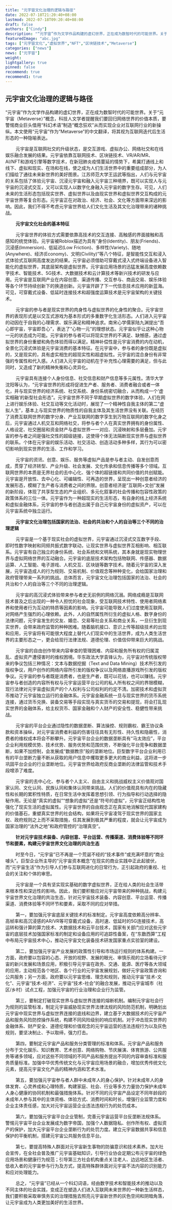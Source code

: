 ```yaml
---
title: "元宇宙文化治理的逻辑与路径"
date: 2022-07-18T21:20:40+08:00
lastmod: 2022-07-18T09:20:40+08:00
draft: false
authors: ["Cindy"]
description: "“元宇宙”作为文学作品构建的虚幻世界，正在成为数智时代的可能世界。关于“元宇宙（Metaverse）”概念，科技人文学者提醒我们要回归网络世界的价值本质，要警惕商业巨头借用“科幻术语”制造“概念狂欢”从而实现企业对互联网行业的新操纵。"
featuredImage: "abc.jpg"
tags: ["元宇宙文化","虚拟世界","NFT","区块链技术","Metaverse"]
categories: ["news"]
news: ["元宇宙"]
weight: 
lightgallery: true
pinned: false
recommend: true
recommend1: true
---
```


## 元宇宙文化治理的逻辑与路径

​         “元宇宙”作为文学作品构建的虚幻世界，正在成为数智时代的可能世界。关于“元宇宙（Metaverse）”概念，科技人文学者提醒我们要回归网络世界的价值本质，要警惕商业巨头借用“科幻术语”制造“概念狂欢”从而实现企业对互联网行业的新操纵。本文使用“元宇宙”作为“Metaverse”的中文翻译，将其视为互联网迭代后生活形态的一种隐喻表达。

　　 元宇宙是互联网社交的升级状态，是交互游戏、虚拟办公、网络社交和在线娱乐融合发展的结果。元宇宙依靠互联网技术、区块链技术、VR/AR/MR、AI/NFT和游戏引擎等数字技术，在新冠肺炎疫情蔓延的情势下，希冀打通线上和线下、虚拟和现实、在场和在线，使之成为人们生活世界中的重要组成部分，为人们描绘了通往未来新世界的美好图景。江苏师范大学王运武等指出，人们与元宇宙的关系包括了体验元宇宙、沉浸元宇宙和融入元宇宙三种境界，既可以实现人与元宇宙的沉浸式交互，又可以实现人以数字化身融入元宇宙的数字生存。可见，人们未来的生活形态包括现实世界、虚拟世界以及由现实世界和虚拟世界交互构成的元宇宙世界等复合形态。元宇宙正在对政治、经济、社会、文化等方面带来深远的影响。因此，我们不得不考虑元宇宙世界给人们文化生活及其文化治理带来的诸种挑战。

　　 **元宇宙文化社会的基本特征**

　　 元宇宙世界的体验方式需要依靠高技术的交互连接、高触感的界面接触和高感知的统觉体验。元宇宙被Roblox描述为具有“身份(Identity)、朋友(Friends)、沉浸感(Immersion)、低延迟(Low Friction)、多样性(Variety)、随地(Anywhere)、经济(Economy)、文明(Civility)”等八个特征，是智能性交互和浸入式体验式互联网高度发达的结果。元宇宙必须借助可穿戴式浸入式终端设备进入智能化的虚拟世界，其底层架构是虚拟世界。元宇宙应用场景的迅猛发展高度依赖数字技术、智能技术、5G技术、大数据技术和云计算技术等新兴技术的研发与应用。元宇宙是互联网产业在内容创意、渠道传播、交互参与、商品交易、娱乐体验等各个环节持续创新下的换道创新。元宇宙开辟了下一代信息技术应用的新蓝海。可见，可穿戴式设备、低延时连接技术和超强度运算技术是元宇宙架构的关键技术。

　　 元宇宙的参与者是现实世界的肉身性与虚拟世界的化身性的聚合。元宇宙世界的表现形式是以交互式游戏为基本形式的多重数字化生活形态。人们进入元宇宙的动因在于自我的心理需求、娱乐满足和精神追求。南宋心学儒家陆九渊提出“吾心即宇宙，宇宙即吾心”，表达了“心物一元”的理想状态。元宇宙似乎让这种心物一元的状态成为可能。元宇宙的参与者可以将现实世界的不满足、缺憾感，通过虚拟世界的身份重塑和角色体验而得以满足。精神补偿性是元宇宙消费的内在动机，全景化沉浸式体验是元宇宙消费的基本特征。在元宇宙中，参与者的身份既是虚拟的，又是现实的，具有虚实相生的超现实性和超虚拟性。元宇宙的混合身份有非常强的专属性和代入感。人们进入元宇宙的动机在于补充性心理需要的满足，但与此同时，又造成了新的精神失衡和心灵异化。

　　 元宇宙具有连接个人身份信息、社交信息和财产信息等多元属性。清华大学沈阳等认为，“元宇宙世界的形成将促进生产者、服务者、消费者融合或者一体化，并与现实世界的经济系统、社交系统、身份系统密切融合，从而构成一个‘虚实相融’的新型社会形态”。元宇宙世界不同于早期虚拟世界的数字体验，人们在网上进行娱乐体验、社交互动等文化活动时，展现了一个精神性自我主体的第二“虚拟人生”，基本上与现实世界的物质性的自我主体及其生活世界没有关联。在经历了消费互联网世界的数字分身、产业互联网的数字孪生到万物互联网的数字化身之后，元宇宙通过人机交互和网络社交，将参与者个人在真实世界拥有的身份属性、人格设定、社交圈层和资金财产与虚拟世界一一对应、沉浸映射和多层叠加。元宇宙的参与者之间是强社交性的超级链接，这使得个体无法隔断现实世界与虚拟世界的联系。个体在元宇宙的娱乐活动、社交活动、创造活动多种多样，其行为可以密切影响到现实世界的生活、工作和学习。

　　 元宇宙的资讯、创意、娱乐、服务等虚拟产品是参与者主动、自发创意而成，贯穿了经济转型、产业升级、社会发展、文化传承和信息传播等多个领域。互联网世界的本质是无界社会的去中心化、强个体的超链接和共同价值的共创赋能。元宇宙是开放性、去中心化、可编辑性、可再造的世界，呈现出一种创意者经济的发展形态，模糊了生产者与消费者之间的界限。创意者经济是“互联网+文创”发展的新阶段，体现了共享型生态的产业组织、多元化叙事的社会传播和包容性政策的政策体系的三位一体。元宇宙作为一种超现实的生活形态，有自身的线上经济系统和虚拟金融体系，元宇宙的参与者创造出属于自己元宇宙身份的虚拟资产，可以在元宇宙系统中独立运行。

　　 **元宇宙文化治理包括国家的法治、社会的共治和个人的自治等三个不同的治理逻辑**

　　 元宇宙是一个基于现实社会的虚拟世界，元宇宙通过沉浸式交互数字手段、即时性数字映射和同频共振式数字联动，让现实世界与虚拟世界互相影响、相互联系。元宇宙有自己独立的身份系统、社会系统和文明系统，其本身就是现实物理世界与虚拟网络世界的互动融合。元宇宙的底层技术架构包括物联网、传感器、数据运算、人工智能、电子游戏、人机交互、区块链等数字技术。随着元宇宙的深入发展，元宇宙造成人的行为规则、交易机制、价值观念等种种变化，会给国家治理和政府管理带来一系列的挑战。总体而言，元宇宙文化治理包括国家的法治、社会的共治和个人的自治等三个不同的治理逻辑。

　　 元宇宙的高沉浸式体验带来参与者史无前例的网络沉溺。网络成瘾是互联网技术普及之后出现的一种令人担忧的社会现象，受互联网技术特性、使用者网络素养和使用者行为互动的特质等因素的影响。元宇宙可能导致人们过度使用互联网，对网络产生强烈的心理依赖。此外，人的自然属性所衍生的虚拟人格、数字身份的法律问题，元宇宙发生的交友、婚恋、交易等社会关系和商业关系，一旦衍生到现实世界，会带来政府监管的种种困难。随着脑机接口、意识上传等超级技术的出现和应用，元宇宙将有可能很大程度上替代人们现实中的生活世界，成为人类生活世界的主要形态之一，更会给现行法律法规、道德伦理、价值信仰带来巨大的挑战。

　　 元宇宙的自由创作带来内容审查的管理困难、内容和服务所有权的归属混乱、虚拟资产遭侵害时的维权困境。华东政法大学袁锋认为，元宇宙对传统版权带来的争议包括三种情况：文本与数据挖掘（Text and Data Mining）技术所引发的版权争议，用户创作的网络内容所引发的版权争议以及网络直播游戏所引发的版权争议。元宇宙的参与者既是消费者，也是生产者，既可以花钱，也可以赚钱。元宇宙参与者创造的内容所有权与元宇宙运营平台公司的私人所有权之间的界限模糊，现行法律对元宇宙虚拟资产的个人权利与公司权利的约定不清。加密技术和虚拟货币推动了元宇宙独立运行的金融体系。元宇宙金融系统一旦与现实世界的货币系统连接，通过货币兑换、装备交易等手段实现与真实货币的交易和提现，将会打乱现实世界的金融体系，给主权货币、国家金融和个人财产的安全性、稳健性带来挑战。

　　 元宇宙的平台企业通过隐性的数据垄断、算法操控、规则霸权、霸王协议条款和资本操纵，对元宇宙消费者利益的伤害往往具有无形性、持久性和隐蔽性，消费者的维权成本将会不断攀升。元宇宙平台企业的数据垄断具有“马太效应”，平台企业利用规模优势、技术优势、服务优势和范围优势，不断强化平台竞争和数据垄断，如果不加控制，会发展成“数据教宗”般的垄断地位。巨型数字平台企业利用已有的平台垄断力量不断从获取的用户信息中攫取更多更大的商业利益，这将进一步巩固平台企业的行业垄断地位。元宇宙世界给政府反商业垄断的法律监管和技术手段增添了难度。

　　 元宇宙的去中心化、参与者个人主义、自由主义和挑战威权主义价值观对国家认同、文化认同、民族认同和集体认同带来挑战。人们的价值观具有内在的隐藏性和长期的累积性特质，在日常生活中发挥着思想引领、行为指导和行动选择的隐秘作用。无论是“真实的虚拟”“想象的虚拟”还是“符号的虚拟”，元宇宙正结构性地强化了现实生活的虚拟属性。元宇宙世界的自由观念正在真实地消解现代国家建构的价值基石，重塑真实世界的社会结构，如果将元宇宙凌驾于现实世界的国家主权、政府规则之上而不采取措施，任其发展到极其严重的程度，就会让元宇宙成为国家治理的“法外之地”和政府管控的“治理真空”。

　　 **针对元宇宙技术装备、内容创意、平台运营、传播渠道、消费体验等不同环节和要素，构建元宇宙世界文化治理的共治生态**

　　 时至今日，“元宇宙”已不再是一个荒诞不经的“技术事件”或充满坏意的“商业噱头”。巨型企业所主导的“元宇宙资本概念”在现实的商业实践中正此起彼伏，而“元宇宙生活”作为引导人们参与互联网进化的日常行为，正引起政府的重视、社会的关注和个体的审思。

　　 元宇宙是一个具有坚实现实基础的数字虚拟世界，正在给人类的社会生活带来根本性和深远性的影响。因此，我们要积极应对元宇宙带来的种种挑战，构建元宇宙世界文化治理的共治生态，针对元宇宙技术装备、内容创意、平台运营、传播渠道、消费体验等不同环节和要素，采取不同的应对举措。

　　 第一，要加强元宇宙底层关键技术的标准制定。元宇宙高度依赖高分辨率、高帧率和高沉浸感的AR/VR等可穿戴式设备，高时速、低延时的5G连接技术，高运转和强计算的算力技术、大数据技术和云平台技术，国家有关部门应对这些元宇宙的底层技术加强国家标准的制定和设备应用的可追踪性备案，在“东数西算”工程中布局元宇宙技术中心，推动元宇宙文化装备技术研发国家重点实验室的建设。

　　 第二，要加强元宇宙产业发展的政策性引导和市场运行规则的体系构建。一方面，政府要以包容的心态、开放的视野、发展的眼光、审慎乐观的立场看待元宇宙的新兴发展和场景应用，积极引导元宇宙在政务、交通、能源、医疗等各大领域的应用，主动规范各个地区、各个行业的元宇宙发展规划，做好元宇宙政策咨询和公共服务；另一方面，政府要以元宇宙思维、理念和规则，推动元宇宙“技术-文化”、元宇宙“技术-经济”、元宇宙“技术-社会”的融合发展，推动元宇宙城市（社区/乡村）试点工程，加强元宇宙的行业治理和企业行为监管。

　　 第三，要制定打破现实世界与虚拟世界连接的熔断机制。编制元宇宙社会行为规则的监管标准，制定元宇宙威胁现实世界法律法规的风险防范机制，明确划出元宇宙中现实世界与虚拟世界连接的底线和边界，建立基于大数据技术的元宇宙产品和服务风险防控操作系统，构建不同风险级别的响应机制。对于冲击现实世界的金融体系、财产安全、道德伦理和价值观念的元宇宙运营的违法违规行为以及灰色规则，要坚决制止、予以取缔，强力打击。

　　 第四，要制定元宇宙产品和服务分类管理的标准和体系。元宇宙产品和服务分布于文化娱乐、知识教育、艺术创意、网络购物、节庆展演、体育旅游、公共服务等诸多领域，应对这些不同领域的不同产品和服务提出不同的内容审查标准和服务质量标准。加强中华优秀传统文化与元宇宙应用场景的融合，增加优秀传统文化元素，提高元宇宙文化产品的精神内涵和艺术水准。

　　 第五，要加强元宇宙参与者人群中未成年人的身心保护。针对未成年人的身体发育、心灵养成和心理特质，构建家庭、社会、行业等多方力量协力保护未成年人身心健康的协同机制和最强措施体系。针对不同的元宇宙产品设定不同年龄段的未成年人参与其中的主体资格、体验方式、消费时间和时长，增强行业监管力度和企业主体责任感，加大对元宇宙运营企业违法违规行为的处罚成本。

　　 第六，要加强元宇宙平台企业管制，完善元宇宙运营平台反垄断法规体系。警惕元宇宙平台企业发展成为数字帝国，加强个人数据隐私、创作所有权、虚拟资产的保护，加大元宇宙平台企业垄断行为的处罚力度。建立元宇宙数据共享和信息保护的平衡机制，搭建元宇宙公共服务信息平台。

　　 第七，要提高特殊人群面对元宇宙新生事物的防骗意识和技术素养。加大社会宣传，在全社会普及推广元宇宙基础知识，引导行业协会定期公布元宇宙的绿色应用场景和健康行为规范；引导第三方社会机构重点关注老人、边远地区生活者、低收入者的元宇宙参与行为及方式，提高特殊群体面对元宇宙不法内容的识别能力和应对处理能力。

　　 总之，“元宇宙”已经从一个科幻词语，经由数字技术和智能技术的推动以及不同主体的社会实践，变成正在塑造人们进入互联网未来世界的一种新生活样态，我们要积极采取审慎务实的治理措施去照亮元宇宙新世界的灰色空间和阴暗角落，让元宇宙成为人类更加美好的生活世界。